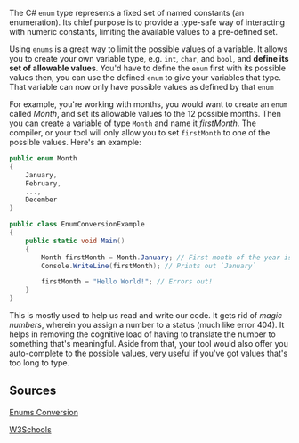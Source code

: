 The C# `enum` type represents a fixed set of named constants (an enumeration). Its chief purpose is to provide a type-safe way of interacting with numeric constants, limiting the available values to a pre-defined set.

Using `enums` is a great way to limit the possible values of a variable. It allows you to create your own variable type, e.g. `int`, `char`, and `bool`, and **define its set of allowable values**. You'd have to define the `enum` first with its possible values then, you can use the defined `enum` to give your variables that type. That variable can now only have possible values as defined by that `enum`

For example, you're working with months, you would want to create an ```enum``` called _Month_, and set its allowable values to the 12 possible months. Then you can create a variable of type ```Month``` and name it _firstMonth_. The compiler, or your tool will only allow you to set ```firstMonth``` to one of the possible values. Here's an example:

```csharp
public enum Month
{
    January,
    February,
    ...,
    December
}

public class EnumConversionExample
{
    public static void Main()
    {
        Month firstMonth = Month.January; // First month of the year is January
        Console.WriteLine(firstMonth); // Prints out `January`

        firstMonth = "Hello World!"; // Errors out!
    }
}
```

This is mostly used to help us read and write our code. It gets rid of _magic numbers_, wherein you assign a number to a status (much like error 404). It helps in removing the cognitive load of having to translate the number to something that's meaningful. Aside from that, your tool would also offer you auto-complete to the possible values, very useful if you've got values that's too long to type.

## Sources

[Enums Conversion](https://docs.microsoft.com/en-us/dotnet/csharp/language-reference/builtin-types/enum#conversions)

[W3Schools](https://www.w3schools.com/cs/cs_enums.asp)
